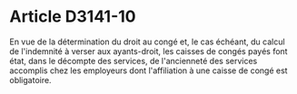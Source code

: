 # Article D3141-10

  
En vue de la détermination du droit au congé et, le cas échéant, du calcul de l'indemnité à verser aux ayants-droit, les caisses de congés payés font état, dans le décompte des services, de l'ancienneté des services accomplis chez les employeurs dont l'affiliation à une caisse de congé est obligatoire.